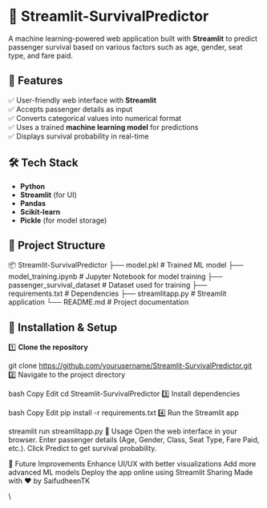# 🚀 Streamlit-SurvivalPredictor  

A machine learning-powered web application built with **Streamlit** to predict passenger survival based on various factors such as age, gender, seat type, and fare paid.  

## 📌 Features  
✅ User-friendly web interface with **Streamlit**  
✅ Accepts passenger details as input  
✅ Converts categorical values into numerical format  
✅ Uses a trained **machine learning model** for predictions  
✅ Displays survival probability in real-time  

## 🛠 Tech Stack  
- **Python**  
- **Streamlit** (for UI)  
- **Pandas**  
- **Scikit-learn**  
- **Pickle** (for model storage)  

## 📂 Project Structure  
📦 Streamlit-SurvivalPredictor
├── model.pkl # Trained ML model
├── model_training.ipynb # Jupyter Notebook for model training
├── passenger_survival_dataset # Dataset used for training
├── requirements.txt # Dependencies
├── streamlitapp.py # Streamlit application
└── README.md # Project documentation


## 🔧 Installation & Setup  
1️⃣ **Clone the repository**  

git clone https://github.com/yourusername/Streamlit-SurvivalPredictor.git
2️⃣ Navigate to the project directory

bash
Copy
Edit
cd Streamlit-SurvivalPredictor
3️⃣ Install dependencies

bash
Copy
Edit
pip install -r requirements.txt
4️⃣ Run the Streamlit app

streamlit run streamlitapp.py
🎯 Usage
Open the web interface in your browser.
Enter passenger details (Age, Gender, Class, Seat Type, Fare Paid, etc.).
Click Predict to get survival probability.


🚀 Future Improvements
Enhance UI/UX with better visualizations
Add more advanced ML models
Deploy the app online using Streamlit Sharing
Made with ❤️ by SaifudheenTK

\
